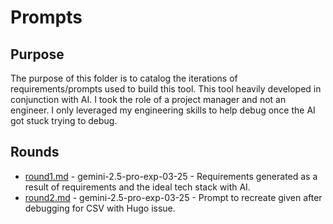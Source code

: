 # Prompts

## Purpose
The purpose of this folder is to catalog the iterations of requirements/prompts used to build this tool. This tool heavily developed in conjunction with AI. I took the role of a project manager and not an engineer. I only leveraged my engineering skills to help debug once the AI got stuck trying to debug.

## Rounds
- [round1.md](round1.md) - gemini-2.5-pro-exp-03-25 - Requirements generated as a result of requirements and the ideal tech stack with AI.
- [round2.md](round2.md) - gemini-2.5-pro-exp-03-25 - Prompt to recreate given after debugging for CSV with Hugo issue.